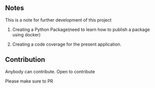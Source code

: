## Notes 

This is a note for further development of this project 

1. Creating a Python Package(need to learn how to publish a package using docker)

2. Creating a code coverage for the present application.



## Contribution 

Anybody can contribute. Open to contribute

Please make sure to PR 

